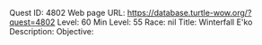 Quest ID: 4802
Web page URL: https://database.turtle-wow.org/?quest=4802
Level: 60
Min Level: 55
Race: nil
Title: Winterfall E'ko
Description: 
Objective: 
